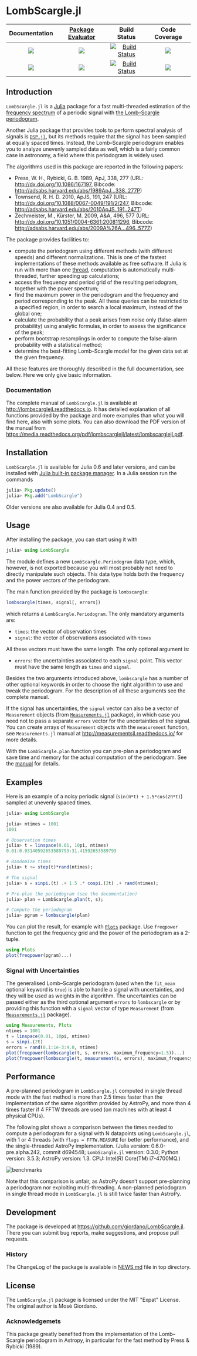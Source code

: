 # LombScargle.jl

| **Documentation**                       | [**Package Evaluator**][pkgeval-link] | **Build Status**                          | **Code Coverage**               |
|:---------------------------------------:|:-------------------------------------:|:-----------------------------------------:|:-------------------------------:|
| [![][docs-stable-img]][docs-stable-url] | [![][pkg-0.5-img]][pkg-0.5-url]       | [![Build Status][travis-img]][travis-url] | [![][coveral-img]][coveral-url] |
| [![][docs-latest-img]][docs-latest-url] | [![][pkg-0.6-img]][pkg-0.6-url]       | [![Build Status][appvey-img]][appvey-url] | [![][codecov-img]][codecov-url] |

Introduction
------------

`LombScargle.jl` is a [Julia](http://julialang.org/) package for a fast
multi-threaded estimation of
the [frequency spectrum](https://en.wikipedia.org/wiki/Frequency_spectrum) of a
periodic signal
with
[the Lomb–Scargle periodogram](https://en.wikipedia.org/wiki/The_Lomb–Scargle_periodogram).

Another Julia package that provides tools to perform spectral analysis of
signals is [`DSP.jl`](https://github.com/JuliaDSP/DSP.jl), but its methods
require that the signal has been sampled at equally spaced times.  Instead, the
Lomb–Scargle periodogram enables you to analyze unevenly sampled data as well,
which is a fairly common case in astronomy, a field where this periodogram is
widely used.

The algorithms used in this package are reported in the following papers:

* Press, W. H., Rybicki, G. B. 1989, ApJ, 338, 277 (URL:
  http://dx.doi.org/10.1086/167197, Bibcode:
  http://adsabs.harvard.edu/abs/1989ApJ...338..277P)
* Townsend, R. H. D. 2010, ApJS, 191, 247 (URL:
  http://dx.doi.org/10.1088/0067-0049/191/2/247, Bibcode:
  http://adsabs.harvard.edu/abs/2010ApJS..191..247T)
* Zechmeister, M., Kürster, M. 2009, A&A, 496, 577 (URL:
  http://dx.doi.org/10.1051/0004-6361:200811296, Bibcode:
  http://adsabs.harvard.edu/abs/2009A%26A...496..577Z)

The package provides facilities to:

* compute the periodogram using different methods (with different speeds) and
  different normalizations.  This is one of the fastest implementations of these
  methods available as free software.  If Julia is run with more than
  one
  [thread](http://docs.julialang.org/en/stable/manual/parallel-computing/#multi-threading-experimental),
  computation is automatically multi-threaded, further speeding up calculations;
* access the frequency and period grid of the resulting periodogram, together
  with the power spectrum;
* find the maximum power in the periodogram and the frequency and period
  corresponding to the peak.  All these queries can be restricted to a specified
  region, in order to search a local maximum, instead of the global one;
* calculate the probability that a peak arises from noise only (false-alarm
  probability) using analytic formulas, in order to assess the significance of
  the peak;
* perform bootstrap resamplings in order to compute the false-alarm probability
  with a statistical method;
* determine the best-fitting Lomb–Scargle model for the given data set at the
  given frequency.

All these features are thoroughly described in the full documentation, see
below.  Here we only give basic information.

### Documentation ###

The complete manual of `LombScargle.jl` is available at
http://lombscarglejl.readthedocs.io.  It has detailed explanation of all
functions provided by the package and more examples than what you will find
here, also with some plots.  You can also download the PDF version of the manual
from https://media.readthedocs.org/pdf/lombscarglejl/latest/lombscarglejl.pdf.

Installation
------------

`LombScargle.jl` is available for Julia 0.6 and later versions, and can be
installed with
[Julia built-in package manager](http://docs.julialang.org/en/stable/manual/packages/).
In a Julia session run the commands

```julia
julia> Pkg.update()
julia> Pkg.add("LombScargle")
```

Older versions are also available for Julia 0.4 and 0.5.

Usage
-----

After installing the package, you can start using it with

```julia
julia> using LombScargle
```

The module defines a new `LombScargle.Periodogram` data type, which, however, is
not exported because you will most probably not need to directly manipulate such
objects.  This data type holds both the frequency and the power vectors of the
periodogram.

The main function provided by the package is `lombscargle`:

```julia
lombscargle(times, signal[, errors])
```

which returns a `LombScargle.Periodogram`.  The only mandatory arguments are:

* `times`: the vector of observation times
* `signal`: the vector of observations associated with `times`

All these vectors must have the same length.  The only optional argument is:

* `errors`: the uncertainties associated to each `signal` point.  This vector
  must have the same length as `times` and `signal`.

Besides the two arguments introduced above, `lombscargle` has a number of other
optional keywords in order to choose the right algorithm to use and tweak the
periodogram.  For the description of all these arguments see the complete
manual.

If the signal has uncertainties, the `signal` vector can also be a vector of
`Measurement` objects (from
[`Measurements.jl`](https://github.com/giordano/Measurements.jl) package), in
which case you need not to pass a separate `errors` vector for the uncertainties
of the signal.  You can create arrays of `Measurement` objects with the
`measurement` function, see `Measurements.jl` manual at
http://measurementsjl.readthedocs.io/ for more details.

With the `LombScargle.plan` function you can pre-plan a periodogram and save
time and memory for the actual computation of the periodogram.  See
the [manual](https://lombscarglejl.readthedocs.io/#planning-the-periodogram) for
details.

Examples
--------

Here is an example of a noisy periodic signal (`sin(π*t) + 1.5*cos(2π*t)`)
sampled at unevenly spaced times.

```julia
julia> using LombScargle

julia> ntimes = 1001
1001

# Observation times
julia> t = linspace(0.01, 10pi, ntimes)
0.01:0.03140592653589793:31.41592653589793

# Randomize times
julia> t += step(t)*rand(ntimes);

# The signal
julia> s = sinpi.(t) .+ 1.5 .* cospi.(2t) .+ rand(ntimes);

# Pre-plan the periodogram (see the documentation)
julia> plan = LombScargle.plan(t, s);

# Compute the periodogram
julia> pgram = lombscargle(plan)
```

You can plot the result, for example with
[`Plots`](https://github.com/tbreloff/Plots.jl) package.  Use `freqpower`
function to get the frequency grid and the power of the periodogram as a
2-tuple.

```julia
using Plots
plot(freqpower(pgram)...)
```

### Signal with Uncertainties ###

The generalised Lomb–Scargle periodogram (used when the `fit_mean` optional
keyword is `true`) is able to handle a signal with uncertainties, and they will
be used as weights in the algorithm.  The uncertainties can be passed either as
the third optional argument `errors` to `lombscargle` or by providing this
function with a `signal` vector of type `Measurement` (from
[`Measurements.jl`](https://github.com/giordano/Measurements.jl) package).

```julia
using Measurements, Plots
ntimes = 1001
t = linspace(0.01, 10pi, ntimes)
s = sinpi.(2t)
errors = rand(0.1:1e-3:4.0, ntimes)
plot(freqpower(lombscargle(t, s, errors, maximum_frequency=1.5))...)
plot(freqpower(lombscargle(t, measurement(s, errors), maximum_frequency=1.5))...)
```

Performance
-----------

A pre-planned periodogram in `LombScargle.jl` computed in single thread mode
with the fast method is more than 2.5 times faster than the implementation of
the same algorithm provided by AstroPy, and more than 4 times faster if 4 FFTW
threads are used (on machines with at least 4 physical CPUs).

The following plot shows a comparison between the times needed to compute a
periodogram for a signal with N datapoints using `LombScargle.jl`, with 1 or 4
threads (with `flags = FFTW.MEASURE` for better performance), and the
single-threaded AstroPy implementation.  (Julia version: 0.6.0-pre.alpha.242,
commit d694548; `LombScargle.jl` version: 0.3.0; Python version: 3.5.3; AstroPy
version: 1.3.  CPU: Intel(R) Core(TM) i7-4700MQ.)

![benchmarks](https://cdn.rawgit.com/giordano/LombScargle.jl/master/perf/benchmarks.svg)

Note that this comparison is unfair, as AstroPy doesn’t support pre-planning a
periodogram nor exploiting multi-threading.  A non-planned periodogram in single
thread mode in `LombScargle.jl` is still twice faster than AstroPy.

Development
-----------

The package is developed at https://github.com/giordano/LombScargle.jl.  There
you can submit bug reports, make suggestions, and propose pull requests.

### History ###

The ChangeLog of the package is available in
[NEWS.md](https://github.com/giordano/LombScargle.jl/blob/master/NEWS.md) file
in top directory.

License
-------

The `LombScargle.jl` package is licensed under the MIT "Expat" License.  The
original author is Mosè Giordano.

### Acknowledgemets ###

This package greatly benefited from the implementation of the Lomb–Scargle
periodogram in Astropy, in particular for the fast method by Press & Rybicki
(1989).



[docs-latest-img]: https://img.shields.io/badge/docs-latest-blue.svg
[docs-latest-url]: https://lombscarglejl.readthedocs.io/en/latest/

[docs-stable-img]: https://img.shields.io/badge/docs-stable-blue.svg
[docs-stable-url]: https://lombscarglejl.readthedocs.io/en/stable/

[pkgeval-link]: http://pkg.julialang.org/?pkg=LombScargle

[pkg-0.5-img]: http://pkg.julialang.org/badges/LombScargle_0.5.svg
[pkg-0.5-url]: http://pkg.julialang.org/detail/LombScargle.html
[pkg-0.6-img]: http://pkg.julialang.org/badges/LombScargle_0.6.svg
[pkg-0.6-url]: http://pkg.julialang.org/detail/LombScargle.html

[travis-img]: https://travis-ci.org/giordano/LombScargle.jl.svg?branch=master
[travis-url]: https://travis-ci.org/giordano/LombScargle.jl

[appvey-img]: https://ci.appveyor.com/api/projects/status/vv6mho713fuse6qy/branch/master?svg=true
[appvey-url]: https://ci.appveyor.com/project/giordano/lombscargle-jl

[coveral-img]: https://coveralls.io/repos/github/giordano/LombScargle.jl/badge.svg?branch=master
[coveral-url]: https://coveralls.io/github/giordano/LombScargle.jl?branch=master

[codecov-img]: https://codecov.io/gh/giordano/LombScargle.jl/branch/master/graph/badge.svg
[codecov-url]: https://codecov.io/gh/giordano/LombScargle.jl
